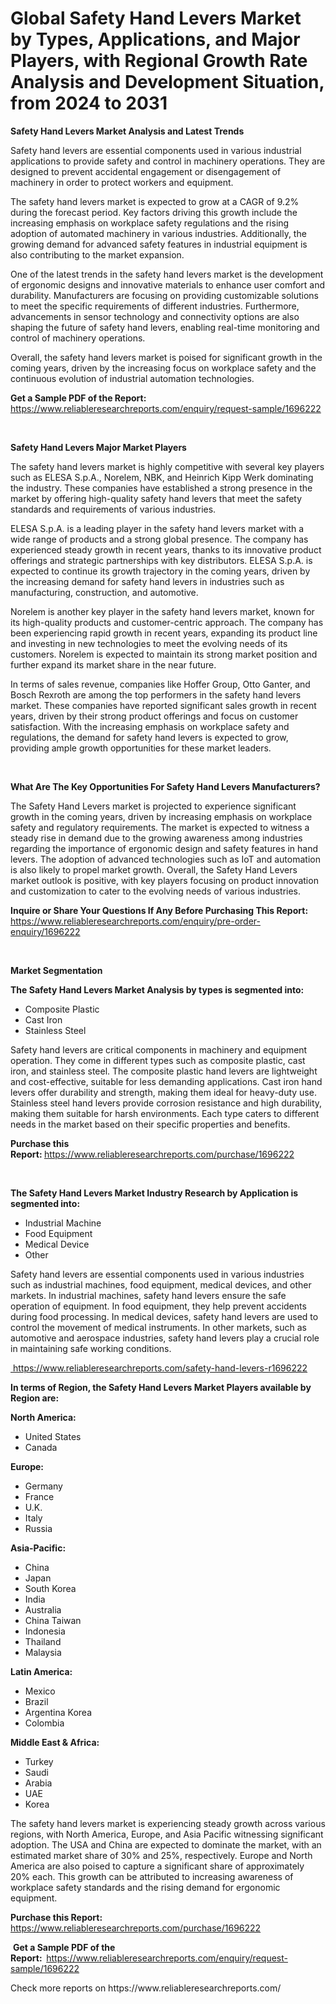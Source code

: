 <p><h1>Global Safety Hand Levers Market by Types, Applications, and Major Players, with Regional Growth Rate Analysis and Development Situation, from 2024 to 2031</h1></p><p><strong>Safety Hand Levers Market Analysis and Latest Trends</strong></p>
<p><p>Safety hand levers are essential components used in various industrial applications to provide safety and control in machinery operations. They are designed to prevent accidental engagement or disengagement of machinery in order to protect workers and equipment. </p><p>The safety hand levers market is expected to grow at a CAGR of 9.2% during the forecast period. Key factors driving this growth include the increasing emphasis on workplace safety regulations and the rising adoption of automated machinery in various industries. Additionally, the growing demand for advanced safety features in industrial equipment is also contributing to the market expansion.</p><p>One of the latest trends in the safety hand levers market is the development of ergonomic designs and innovative materials to enhance user comfort and durability. Manufacturers are focusing on providing customizable solutions to meet the specific requirements of different industries. Furthermore, advancements in sensor technology and connectivity options are also shaping the future of safety hand levers, enabling real-time monitoring and control of machinery operations.</p><p>Overall, the safety hand levers market is poised for significant growth in the coming years, driven by the increasing focus on workplace safety and the continuous evolution of industrial automation technologies.</p></p>
<p><strong>Get a Sample PDF of the Report:&nbsp;</strong> <a href="https://www.reliableresearchreports.com/enquiry/request-sample/1696222">https://www.reliableresearchreports.com/enquiry/request-sample/1696222</a></p>
<p>&nbsp;</p>
<p><strong>Safety Hand Levers Major Market Players</strong></p>
<p><p>The safety hand levers market is highly competitive with several key players such as ELESA S.p.A., Norelem, NBK, and Heinrich Kipp Werk dominating the industry. These companies have established a strong presence in the market by offering high-quality safety hand levers that meet the safety standards and requirements of various industries.</p><p>ELESA S.p.A. is a leading player in the safety hand levers market with a wide range of products and a strong global presence. The company has experienced steady growth in recent years, thanks to its innovative product offerings and strategic partnerships with key distributors. ELESA S.p.A. is expected to continue its growth trajectory in the coming years, driven by the increasing demand for safety hand levers in industries such as manufacturing, construction, and automotive.</p><p>Norelem is another key player in the safety hand levers market, known for its high-quality products and customer-centric approach. The company has been experiencing rapid growth in recent years, expanding its product line and investing in new technologies to meet the evolving needs of its customers. Norelem is expected to maintain its strong market position and further expand its market share in the near future.</p><p>In terms of sales revenue, companies like Hoffer Group, Otto Ganter, and Bosch Rexroth are among the top performers in the safety hand levers market. These companies have reported significant sales growth in recent years, driven by their strong product offerings and focus on customer satisfaction. With the increasing emphasis on workplace safety and regulations, the demand for safety hand levers is expected to grow, providing ample growth opportunities for these market leaders.</p></p>
<p>&nbsp;</p>
<p><strong>What Are The Key Opportunities For Safety Hand Levers Manufacturers?</strong></p>
<p><p>The Safety Hand Levers market is projected to experience significant growth in the coming years, driven by increasing emphasis on workplace safety and regulatory requirements. The market is expected to witness a steady rise in demand due to the growing awareness among industries regarding the importance of ergonomic design and safety features in hand levers. The adoption of advanced technologies such as IoT and automation is also likely to propel market growth. Overall, the Safety Hand Levers market outlook is positive, with key players focusing on product innovation and customization to cater to the evolving needs of various industries.</p></p>
<p><strong>Inquire or Share Your Questions If Any Before Purchasing This Report:</strong> <a href="https://www.reliableresearchreports.com/enquiry/pre-order-enquiry/1696222">https://www.reliableresearchreports.com/enquiry/pre-order-enquiry/1696222</a></p>
<p>&nbsp;</p>
<p><strong>Market Segmentation</strong></p>
<p><strong>The Safety Hand Levers Market Analysis by types is segmented into:</strong></p>
<p><ul><li>Composite Plastic</li><li>Cast Iron</li><li>Stainless Steel</li></ul></p>
<p><p>Safety hand levers are critical components in machinery and equipment operation. They come in different types such as composite plastic, cast iron, and stainless steel. The composite plastic hand levers are lightweight and cost-effective, suitable for less demanding applications. Cast iron hand levers offer durability and strength, making them ideal for heavy-duty use. Stainless steel hand levers provide corrosion resistance and high durability, making them suitable for harsh environments. Each type caters to different needs in the market based on their specific properties and benefits.</p></p>
<p><strong>Purchase this Report:&nbsp;</strong><a href="https://www.reliableresearchreports.com/purchase/1696222">https://www.reliableresearchreports.com/purchase/1696222</a></p>
<p>&nbsp;</p>
<p><strong>The Safety Hand Levers Market Industry Research by Application is segmented into:</strong></p>
<p><ul><li>Industrial Machine</li><li>Food Equipment</li><li>Medical Device</li><li>Other</li></ul></p>
<p><p>Safety hand levers are essential components used in various industries such as industrial machines, food equipment, medical devices, and other markets. In industrial machines, safety hand levers ensure the safe operation of equipment. In food equipment, they help prevent accidents during food processing. In medical devices, safety hand levers are used to control the movement of medical instruments. In other markets, such as automotive and aerospace industries, safety hand levers play a crucial role in maintaining safe working conditions.</p></p>
<p><a href="https://www.reliableresearchreports.com/safety-hand-levers-r1696222">&nbsp;https://www.reliableresearchreports.com/safety-hand-levers-r1696222</a></p>
<p><strong>In terms of Region, the Safety Hand Levers Market Players available by Region are:</strong></p>
<p>
    <p> <strong> North America: </strong>
        <ul>
            <li>United States</li>
            <li>Canada</li>
        </ul>
        </p> 
    <p> <strong> Europe: </strong>
        <ul>
            <li>Germany</li>
            <li>France</li>
            <li>U.K.</li>
            <li>Italy</li>
            <li>Russia</li>
        </ul>
        </p> 
    <p> <strong> Asia-Pacific: </strong>
        <ul>
            <li>China</li>
            <li>Japan</li>
            <li>South Korea</li>
            <li>India</li>
            <li>Australia</li>
            <li>China Taiwan</li>
            <li>Indonesia</li>
            <li>Thailand</li>
            <li>Malaysia</li>
        </ul>
        </p> 
    <p> <strong> Latin America: </strong>
        <ul>
            <li>Mexico</li>
            <li>Brazil</li>
            <li>Argentina Korea</li>
            <li>Colombia</li>
        </ul>
        </p> 
    <p> <strong> Middle East & Africa: </strong>
        <ul>
            <li>Turkey</li>
            <li>Saudi</li>
            <li>Arabia</li>
            <li>UAE</li>
            <li>Korea</li>
        </ul>
    </p>
    </p>
<p><p>The safety hand levers market is experiencing steady growth across various regions, with North America, Europe, and Asia Pacific witnessing significant adoption. The USA and China are expected to dominate the market, with an estimated market share of 30% and 25%, respectively. Europe and North America are also poised to capture a significant share of approximately 20% each. This growth can be attributed to increasing awareness of workplace safety standards and the rising demand for ergonomic equipment.</p></p>
<p><strong>Purchase this Report: </strong><a href="https://www.reliableresearchreports.com/purchase/1696222">https://www.reliableresearchreports.com/purchase/1696222</a></p>
<p>&nbsp;<strong>Get a Sample PDF of the Report:&nbsp;&nbsp;</strong><a href="https://www.reliableresearchreports.com/enquiry/request-sample/1696222">https://www.reliableresearchreports.com/enquiry/request-sample/1696222</a></p>
<p><strong></strong></p>
<p>Check more reports on https://www.reliableresearchreports.com/</p>